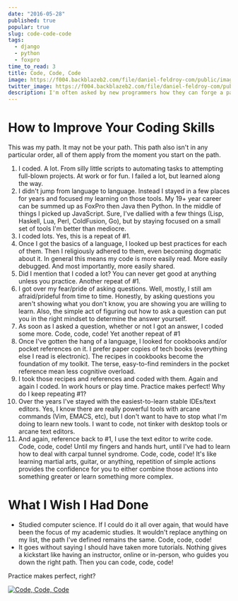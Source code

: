 ```yaml
---
date: "2016-05-28"
published: true
popular: true
slug: code-code-code
tags:
  - django
  - python
  - foxpro
time_to_read: 3
title: Code, Code, Code
image: https://f004.backblazeb2.com/file/daniel-feldroy-com/public/images/code-code-code.png
twitter_image: https://f004.backblazeb2.com/file/daniel-feldroy-com/public/images/code-code-code.png
description: I'm often asked by new programmers how they can forge a path into using their skills professionally. Or how they can get better at writing software. In this article I share the secret master-level method to improvement.
---
```


# How to Improve Your Coding Skills

This was my path. It may not be your path. This path also isn't in any particular order, all of them apply from the moment you start on the path.

1.  I coded. A lot. From silly little scripts to automating tasks to attempting full-blown projects. At work or for fun. I failed a lot, but learned along the way.
2.  I didn't jump from language to language. Instead I stayed in a few places for years and focused my learning on those tools. My 19+ year career can be summed up as FoxPro then Java then Python. In the middle of things I picked up JavaScript. Sure, I've dallied with a few things (Lisp, Haskell, Lua, Perl, ColdFusion, Go), but by staying focused on a small set of tools I'm better than mediocre.
3.  I coded lots. Yes, this is a repeat of #1.
4.  Once I got the basics of a language, I looked up best practices for each of them. Then I religiously adhered to them, even becoming dogmatic about it. In general this means my code is more easily read. More easily debugged. And most importantly, more easily shared.
5.  Did I mention that I coded a lot? You can never get good at anything unless you practice. Another repeat of #1.
6.  I got over my fear/pride of asking questions. Well, mostly, I still am afraid/prideful from time to time. Honestly, by asking questions you aren't showing what you don't know, you are showing you are willing to learn. Also, the simple act of figuring out how to ask a question can put you in the right mindset to determine the answer yourself.
7.  As soon as I asked a question, whether or not I got an answer, I coded some more. Code, code, code! Yet another repeat of #1
8.  Once I've gotten the hang of a language, I looked for cookbooks and/or pocket references on it. I prefer paper copies of tech books (everything else I read is electronic). The recipes in cookbooks become the foundation of my toolkit. The terse, easy-to-find reminders in the pocket reference mean less cognitive overload.
9.  I took those recipes and references and coded with them. Again and again I coded. In work hours or play time. Practice makes perfect! Why do I keep repeating #1?
10. Over the years I've stayed with the easiest-to-learn stable IDEs/text editors. Yes, I know there are really powerful tools with arcane commands (Vim, EMACS, etc), but I don't want to have to stop what I'm doing to learn new tools. I want to code, not tinker with desktop tools or arcane text editors.
11. And again, reference back to #1, I use the text editor to write code. Code, code, code! Until my fingers and hands hurt, until I've had to learn how to deal with carpal tunnel syndrome. Code, code, code! It's like learning martial arts, guitar, or anything, repetition of simple actions provides the confidence for you to either combine those actions into something greater or learn something more complex.

# What I Wish I Had Done

- Studied computer science. If I could do it all over again, that would have been the focus of my academic studies. It wouldn't replace anything on my list, the path I've defined remains the same. Code, code, code!
- It goes without saying I should have taken more tutorials. Nothing gives a kickstart like having an instructor, online or in-person, who guides you down the right path. Then you can code, code, code!

Practice makes perfect, right?

[![Code, Code, Code](https://f004.backblazeb2.com/file/daniel-feldroy-com/public/images/code-code-code.png)](/code-code-code.html)
